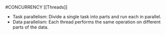 #CONCURRENCY
[[Threads]]

- Task parallelism:  Divide a single task into parts and run each in parallel.
- Data parallelism: Each thread performs the same operation on different parts of the data.